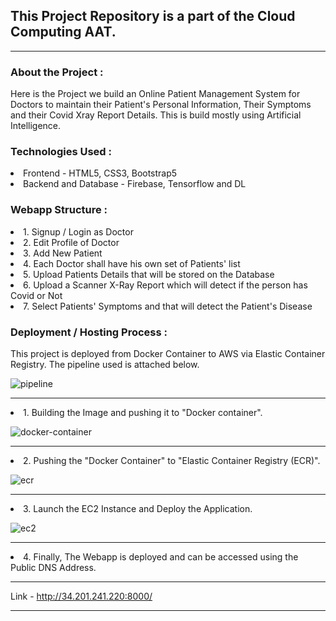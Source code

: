 <h2>This Project Repository is a part of the Cloud Computing AAT.</h2><hr>

<h3>About the Project :</h3>
Here is the Project we build an Online Patient Management System for Doctors to maintain their Patient's Personal Information, Their Symptoms and their Covid Xray 
Report Details. This is build mostly using Artificial Intelligence.

<h3>Technologies Used :</h3>
<li>Frontend - HTML5, CSS3, Bootstrap5 </li>
<li>Backend and Database - Firebase, Tensorflow and DL</li>

<h3>Webapp Structure :</h3>
<li>1. Signup / Login as Doctor</li>
<li>2. Edit Profile of Doctor</li>
<li>3. Add New Patient</li>
<li>4. Each Doctor shall have his own set of Patients' list</li>
<li>5. Upload Patients Details that will be stored on the Database</li>
<li>6. Upload a Scanner X-Ray Report which will detect if the person has Covid or Not</li>
<li>7. Select Patients' Symptoms and that will detect the Patient's Disease</li>

<h3>Deployment / Hosting Process :</h3>
This project is deployed from Docker Container to AWS via Elastic Container Registry. The pipeline used is attached below.

![pipeline](https://user-images.githubusercontent.com/118289908/211181687-0aa0e69c-8f69-4667-8ccf-426749d996cb.png)

<hr>
<li> 1. Building the Image and pushing it to "Docker container".</li>

![docker-container](https://user-images.githubusercontent.com/118289908/211181754-6c960786-95d2-4fcb-86cd-7f9f18fe39f9.png)

<hr>
<li> 2. Pushing the "Docker Container" to "Elastic Container Registry (ECR)".</li>

![ecr](https://user-images.githubusercontent.com/118289908/211181812-b842517e-3fe1-49a1-9d12-26d378dcf896.png)

<hr>
<li> 3. Launch the EC2 Instance and Deploy the Application.</li>

![ec2](https://user-images.githubusercontent.com/118289908/211181853-5cbfc462-283c-4dcb-a76c-9675d6395cbe.png)

<hr>
<li> 4. Finally, The Webapp is deployed and can be accessed using the Public DNS Address.</li>

<hr>

Link - <a href="http://34.201.241.220:8000/">http://34.201.241.220:8000/</a>
<hr>

